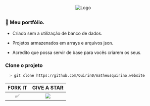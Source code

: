 <div align="center">
  
![Logo](https://media.discordapp.net/attachments/570478999952687114/929601854948655134/Screenshot.png?width=880&height=467)

</div>

##
### 🚀 Meu portfólio.

- Criado sem a utilização de banco de dados.

- Projetos armazenados em arrays e arquivos json.

- Acredito que possa servir de base para vocês criarem os seus.

### Clone o projeto

```bash
  > git clone https://github.com/Quirin0/matheusquirino.website
```
<div align="center">

| FORK IT |  GIVE A STAR           |
| :-----------: | :--------------------------------: |
|       ✅        |   <img src="https://img.shields.io/github/forks/quirin0/matheusquirino.website?color=blueviolet&logo=forks&style=for-the-badge">        |

</div>

